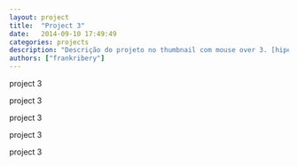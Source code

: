 ```yaml
---
layout: project
title:  "Project 3"
date:   2014-09-10 17:49:49
categories: projects
description: "Descrição do projeto no thumbnail com mouse over 3. [hiperlink](http://codeminer42.com){:target=\"_blank\"}"
authors: ["frankribery"]
---
```



project 3

project 3

project 3

project 3

project 3
